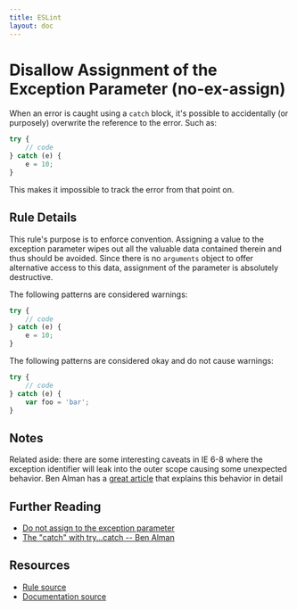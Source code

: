 ```yaml
---
title: ESLint
layout: doc
---
```

<!-- Note: No pull requests accepted for this file. See README.md in the root directory for details. -->
# Disallow Assignment of the Exception Parameter (no-ex-assign)

When an error is caught using a `catch` block, it's possible to accidentally (or purposely) overwrite the reference to the error. Such as:

```js
try {
    // code
} catch (e) {
    e = 10;
}
```

This makes it impossible to track the error from that point on.


## Rule Details

This rule's purpose is to enforce convention. Assigning a value to the exception parameter wipes out all the valuable data contained therein and thus should be avoided. Since there is no `arguments` object to offer alternative access to this data, assignment of the parameter is absolutely destructive.

The following patterns are considered warnings:

```js
try {
    // code
} catch (e) {
    e = 10;
}
```

The following patterns are considered okay and do not cause warnings:

```js
try {
    // code
} catch (e) {
    var foo = 'bar';
}
```

## Notes

Related aside: there are some interesting caveats in IE 6-8 where the exception identifier will leak into the outer scope causing some unexpected behavior. Ben Alman has a [great article](http://weblog.bocoup.com/the-catch-with-try-catch/) that explains this behavior in detail

## Further Reading

* [Do not assign to the exception parameter](http://jslinterrors.com/do-not-assign-to-the-exception-parameter/)
* [The "catch" with try...catch -- Ben Alman](http://weblog.bocoup.com/the-catch-with-try-catch/)

## Resources

* [Rule source](https://github.com/eslint/eslint/tree/master/lib/rules/no-ex-assign.js)
* [Documentation source](https://github.com/eslint/eslint/tree/master/docs/rules/no-ex-assign.md)
